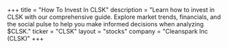 +++
title = "How To Invest In CLSK"
description = "Learn how to invest in CLSK with our comprehensive guide. Explore market trends, financials, and the social pulse to help you make informed decisions when analyzing $CLSK."
ticker = "CLSK"
layout = "stocks"
company = "Cleanspark Inc (CLSK)"
+++

